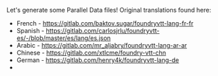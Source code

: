 Let's generate some Parallel Data files! Original translations found here:

* French - https://gitlab.com/baktov.sugar/foundryvtt-lang-fr-fr
* Spanish - https://gitlab.com/carlosjrlu/foundryvtt-es/-/blob/master/es/lang/es.json
* Arabic - https://gitlab.com/mr_aljabry/foundryvtt-lang-ar-ar
* Chinese - https://gitlab.com/xtlcme/foundry-vtt-chn
* German - https://gitlab.com/henry4k/foundryvtt-lang-de
* 
